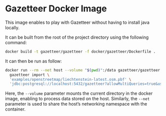# Gazetteer Docker Image

This image enables to play with Gazetteer without having to install java locally.

It can be built from the root of the project directory using the following command:

```bash
docker build -t gazetteer/gazetteer -f docker/gazetteer/Dockerfile .
```

It can then be run as follow:

```bash
docker run --rm --net host --volume "$(pwd)":/data gazetteer/gazetteer \
  gazetteer import \
  'examples/openstreetmap/liechtenstein-latest.osm.pbf' \
  'jdbc:postgresql://localhost:5432/gazetteer?allowMultiQueries=true&user=gazetteer&password=gazetteer'
```

Here, the `--volume` parameter mounts the current directory in the docker image, enabling to process data stored on the host.
Similarly, the `--net` parameter is used to share the host’s networking namespace with the container. 